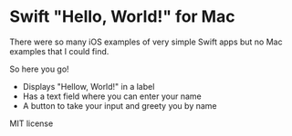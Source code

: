 # Swift "Hello, World!" for Mac

There were so many iOS examples of very simple Swift apps but no Mac examples that I could find.

So here you go!

* Displays "Hellow, World!" in a label
* Has a text field where you can enter your name
* A button to take your input and greety you by name

MIT license
